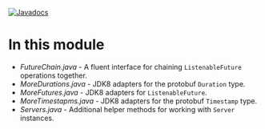 [![Javadocs](https://javadoc.io/badge/com.salesforce.servicelibs/grpc-contrib.svg)](https://javadoc.io/doc/com.salesforce.servicelibs/grpc-contrib)

In this module
==============
* *FutureChain.java* - A fluent interface for chaining `ListenableFuture` operations together.
* *MoreDurations.java* - JDK8 adapters for the protobuf `Duration` type.
* *MoreFutures.java* - JDK8 adapters for `ListenableFuture`.
* *MoreTimestapms.java* - JDK8 adapters for the protobuf `Timestamp` type.
* *Servers.java* - Additional helper methods for working with `Server` instances.
